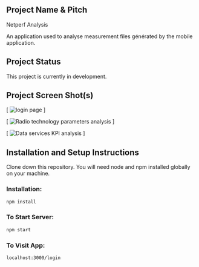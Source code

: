 ## Project Name & Pitch

Netperf Analysis

An application used to analyse measurement files générated by the mobile application.

## Project Status

This project is currently in development.

## Project Screen Shot(s)

[ ![login page ](screenshot/img1.jpg) ]

[ ![Radio technology parameters analysis ](screenshot/img2.jpg) ]

[ ![Data services KPI analysis ](screenshot/img3.jpg) ]

## Installation and Setup Instructions

Clone down this repository. You will need node and npm installed globally on your machine.

### Installation:

```bash
npm install

```

### To Start Server:

```bash
npm start
```

### To Visit App:

```bash
localhost:3000/login
```